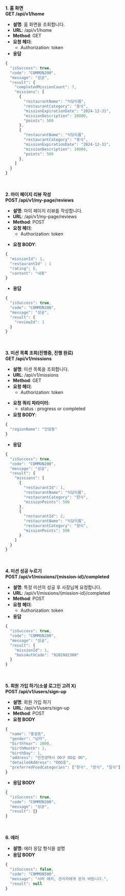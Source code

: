 **1. 홈 화면**  
**GET /api/v1/home**
* **설명**: 홈 화면을 조회합니다.
* **URL**: /api/v1/home
* **Method**: GET
* **요청 헤더**:
    * Authorization: token
* **응답**
```javascript
{
  "isSuccess": true,
  "code": "COMMON200",
  "message": "성공",
  "result": {
    "completedMissionCount": 7,
    "missions": [
      {
        "restaurantName": "식당이름",
        "restaurantCategory": "중식",
        "missionExpirationDate": "2024-12-31",
        "missionDescription": 10000,
        "points": 500
      },
      {
        "restaurantName": "식당이름",
        "restaurantCategory": "중식",
        "missionExpirationDate": "2024-12-31",
        "missionDescription": 10000,
        "points": 500
      },
    ]
  }
}

```
<br></br>
**2. 마이 페이지 리뷰 작성**  
**POST /api/v1/my-page/reviews**
* **설명**: 마이 페이지 리뷰를 작성합니다.
* **URL**:  /api/v1/my-page/reviews
* **Method**: POST
* **요청 헤더**:
    * Authorization: token
- **요청 BODY**:
```javascript
{
  "missionId": 1,
  "restaurantId" : 1
  "rating": 5,
  "content": "내용"
}

```
* **응답**
```javascript
{
  "isSuccess": true,
  "code": "COMMON200",
  "message": "성공",
  "result": {
    "reviewId": 1
  }
}

```
<br></br>
**3. 미션 목록 조회(진행중, 진행 완료)**  
**GET /api/v1/missions**
* **설명**: 미션 목록을 조회합니다.
* **URL**: /api/v1/missions
* **Method**: GET
* **요청 헤더**:
    * Authorization: token
- **요청 쿼리 파라미터:**
    - status : progress or completed
- **요청 BODY**:
```javascript
{
  "regionName": "안암동"
}
```
* **응답**
```javascript
{
  "isSuccess": true,
  "code": "COMMON200",
  "message": "성공",
  "result": {
    "missions": [
      {
        "restaurantId": 1,
        "restaurantName": "식당이름",
        "restaurantCategory": "한식",
        "missionPoints": 500
      },
      {
        "restaurantId": 2,
        "restaurantName": "식당이름",
        "restaurantCategory": "양식",
        "missionPoints": 500
      }
    ]
  }
}


```
<br></br>
**4. 미션 성공 누르기**  
**POST /api/v1/missions/{mission-id}/completed**
* **설명**: 특정 미션의 성공 후 사장님께 요청합니다.
* **URL**: /api/v1/missions/{mission-id}/completed
* **Method**: POST
* **요청 헤더**:
    * Authorization: token
* **응답**
```javascript
{
  "isSuccess": true,
  "code": "COMMON200",
  "message": "성공",
  "result": {
    "missionId": 1,
    "bossAuthCode": "9201982309"
  }
}
```
<br></br>
**5. 회원 가입 하기(소셜 로그인 고려 X)**  
**POST /api/v1/users/sign-up**
* **설명**: 회원 가입 하기
* **URL**: /api/v1/users/sign-up
* **Method**: POST
* **요청 BODY**
```javascript
{
  "name": "홍길동",
  "gender": "남자",
  "birthYear": 2000,
  "birthMonth": 1,
  "birthDay": 1,
  "address": "인천광역시 OO구 OO길 OO",
  "detailedAddress": "OOO호",
  "preferredFoodCategories": ["한식", "양식", "일식"]
}
```
- **응답 BODY**
```javascript
{
  "isSuccess": true,
  "code": "COMMON200",
  "message": "성공",
  "result": {}
}
```
<br></br>
**6. 에러**
- **설명:** 에러 응답 형식을 설명
- **응답 BODY**
```javascript
{
  "isSuccess": false,
  "code": "COMMON500",
  "message": "서버 에러, 관리자에게 문의 바랍니다.",
  "result": null
}
```
